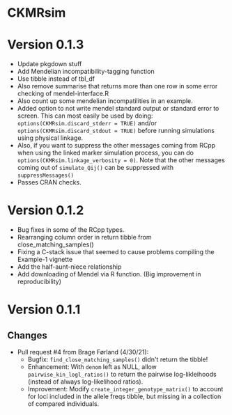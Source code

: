 # CKMRsim

# Version 0.1.3

*   Update pkgdown stuff
*   Add Mendelian incompatibility-tagging function
*   Use tibble instead of tbl_df
*   Also remove summarise that returns more than one row in some error checking of mendel-interface.R
*   Also count up some mendelian incompatilities in an example.
*   Added option to not write mendel standard output or standard error to screen.
    This can most easily be used by doing: `options(CKMRsim.discard_stderr = TRUE)` and/or
    `options(CKMRsim.discard_stdout = TRUE)` before running simulations using physical
    linkage.
*   Also, if you want to suppress the other messages coming from RCpp when using
    the linked marker simulation process, you can do `options(CKMRsim.linkage_verbosity = 0)`.
    Note that the other messages coming out of `simulate_Qij()` can be suppressed with
    `suppressMessages()`
* Passes CRAN checks.

# Version 0.1.2

*   Bug fixes in some of the RCpp types.
*   Rearranging column order in return tibble from close_matching_samples()
*   Fixing a C-stack issue that seemed to cause problems compiling the Example-1 vignette
*   Add the half-aunt-niece relationship
*   Add downloading of Mendel via R function.  (Big improvement in reproducibility)


# Version 0.1.1

## Changes

* Pull request #4 from Brage Førland (4/30/21):
    - Bugfix: `find_close_matching_samples()` didn't return the tibble!
    - Enhancement: With `denom` left as NULL, allow `pairwise_kin_logl_ratios()`
      to return the pairwise log-likleihoods (instead of always log-likelihood ratios).
    - Improvement: Modify `create_integer_genotype_matrix()` to account for loci
      included in the allele freqs tibble, but missing in a collection of compared individuals.
 

